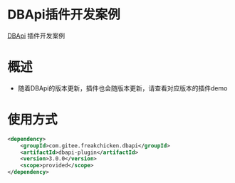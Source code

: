# DBApi插件开发案例

[DBApi](https://gitee.com/freakchicken/db-api) 插件开发案例

# 概述
- 随着DBApi的版本更新，插件也会随版本更新，请查看对应版本的插件demo

# 使用方式
```xml
<dependency>
    <groupId>com.gitee.freakchicken.dbapi</groupId>
    <artifactId>dbapi-plugin</artifactId>
    <version>3.0.0</version>
    <scope>provided</scope>
</dependency>
```